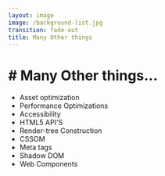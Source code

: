 ```yaml
---
layout: image
image: /background-list.jpg
transition: fade-out
title: Many Other things
---
```


<div class="flex flex-justify-center h-full flex-col">
  <div class="background">

  <h1 class="text-left m-b-0 font-bold">
    # Many Other things...
  </h1>

  <ul>
    <li> Asset optimization </li>
    <li> Performance Optimizations </li>
    <li> Accessibility </li>
    <li> HTML5 API'S </li>
    <li> Render-tree Construction </li>
    <li> CSSOM </li>
    <li> Meta tags </li>
    <li> Shadow DOM </li>
    <li> Web Components </li>
  </ul>

  </div>
</div>

<style>
  a {
    font-weight: 600;
  }
</style>
